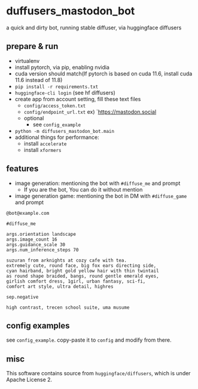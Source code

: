 # duffusers_mastodon_bot

a quick and dirty bot, running stable diffuser, via huggingface diffusers

## prepare & run

- virtualenv
- install pytorch, via pip, enabling nvidia
- cuda version should match(If pytorch is based on cuda 11.6, install cuda 11.6 instead of 11.8)
- `pip install -r requirements.txt`
- `huggingface-cli login` (see hf diffusers)
- create app from account setting, fill these text files
  - `config/access_token.txt`
  - `config/endpoint_url.txt` ex) `https://mastodon.social
  - optional
    - see `config_example`
- `python -m diffusers_mastodon_bot.main`
- additional things for performance:
  - install `accelerate`
  - install `xformers`

## features

- image generation: mentioning the bot with `#diffuse_me` and prompt
  - If you are the bot, You can do it without mention
- image generation game: mentioning the bot in DM with `#diffuse_game` and prompt

```text
@bot@example.com 

#diffuse_me 

args.orientation landscape
args.image_count 16
args.guidance_scale 30
args.num_inference_steps 70

suzuran from arknights at cozy cafe with tea.
extremely cute, round face, big fox ears directing side,
cyan hairband, bright gold yellow hair with thin twintail
as round shape braided, bangs, round gentle emerald eyes,
girlish comfort dress, 1girl, urban fantasy, sci-fi,
comfort art style, ultra detail, highres

sep.negative

high contrast, trecen school suite, uma musume
```

## config examples

see `config_example`. copy-paste it to `config` and modify from there.

## misc

This software contains source from `huggingface/diffusers`, which is under Apache License 2.
